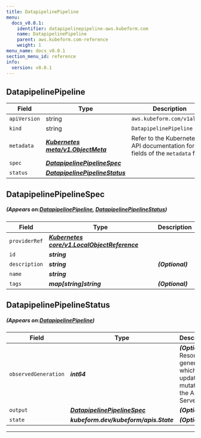 ```yaml
---
title: DatapipelinePipeline
menu:
  docs_v0.0.1:
    identifier: datapipelinepipeline-aws.kubeform.com
    name: DatapipelinePipeline
    parent: aws.kubeform.com-reference
    weight: 1
menu_name: docs_v0.0.1
section_menu_id: reference
info:
  version: v0.0.1
---
```


## DatapipelinePipeline
| Field | Type | Description |
| ------ | ----- | ----------- |
| `apiVersion` | string | `aws.kubeform.com/v1alpha1` |
|    `kind` | string | `DatapipelinePipeline` |
| `metadata` | ***[Kubernetes meta/v1.ObjectMeta](https://kubernetes.io/docs/reference/generated/kubernetes-api/v1.13/#objectmeta-v1-meta)***|Refer to the Kubernetes API documentation for the fields of the `metadata` field.|
| `spec` | ***[DatapipelinePipelineSpec](#DatapipelinePipelineSpec)***||
| `status` | ***[DatapipelinePipelineStatus](#DatapipelinePipelineStatus)***||
## DatapipelinePipelineSpec
##### (Appears on:[DatapipelinePipeline](#DatapipelinePipeline), [DatapipelinePipelineStatus](#DatapipelinePipelineStatus))
| Field | Type | Description |
| ------ | ----- | ----------- |
| `providerRef` | ***[Kubernetes core/v1.LocalObjectReference](https://kubernetes.io/docs/reference/generated/kubernetes-api/v1.13/#localobjectreference-v1-core)***||
| `id` | ***string***||
| `description` | ***string***| ***(Optional)*** |
| `name` | ***string***||
| `tags` | ***map[string]string***| ***(Optional)*** |
## DatapipelinePipelineStatus
##### (Appears on:[DatapipelinePipeline](#DatapipelinePipeline))
| Field | Type | Description |
| ------ | ----- | ----------- |
| `observedGeneration` | ***int64***| ***(Optional)*** Resource generation, which is updated on mutation by the API Server.|
| `output` | ***[DatapipelinePipelineSpec](#DatapipelinePipelineSpec)***| ***(Optional)*** |
| `state` | ***kubeform.dev/kubeform/apis.State***| ***(Optional)*** |
---
